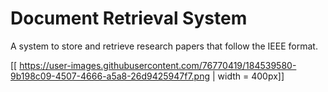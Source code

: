 # Document Retrieval System
A system to store and retrieve research papers that follow the IEEE format.  

[[ https://user-images.githubusercontent.com/76770419/184539580-9b198c09-4507-4666-a5a8-26d9425947f7.png | width = 400px]]

